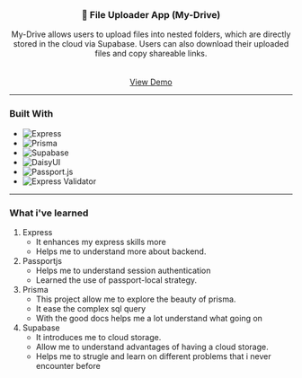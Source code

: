 <!-- PROJECT LOGO -->
<br />
<div align="center">
  <h3 align="center">📁 File Uploader App (My-Drive)</h3>

  <p align="center">
    My-Drive allows users to upload files into nested folders, which are directly stored in the cloud via Supabase. 
    Users can also download their uploaded files and copy shareable links.
    <br /><br />
    <br />
    <a href="https://file-uploader-production-0f9c.up.railway.app/">View Demo</a>
  </p>
</div>

---

### Built With

- ![Express](https://img.shields.io/badge/EXPRESS-000000?style=for-the-badge&logo=express&logoColor=white)
- ![Prisma](https://img.shields.io/badge/PRISMA-2D3748?style=for-the-badge&logo=prisma&logoColor=white)
- ![Supabase](https://img.shields.io/badge/SUPABASE-3ECF8E?style=for-the-badge&logo=supabase&logoColor=white)
- ![DaisyUI](https://img.shields.io/badge/DAISYUI-5A0FC8?style=for-the-badge)
- ![Passport.js](https://img.shields.io/badge/PASSPORT.JS-34D058?style=for-the-badge&logoColor=white)
- ![Express Validator](https://img.shields.io/badge/EXPRESS--VALIDATOR-00bfff?style=for-the-badge)


---

### What i've learned
1. Express
   - It enhances my express skills more
   - Helps me to understand more about backend.
2. Passportjs
   - Helps me to understand session authentication
   - Learned the use of passport-local strategy.
3. Prisma
   - This project allow me to explore the beauty of prisma.
   - It ease the complex sql query
   - With the good docs helps me a lot understand what going on
4. Supabase
   - It introduces me to cloud storage.
   - Allow me to understand advantages of having a cloud storage.
   - Helps me to strugle and learn on different problems that i never encounter before
  

